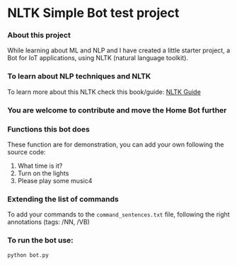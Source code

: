 # NLTK Simple Bot test project

### About this project

While learning about ML and NLP and I have created a little starter project, a Bot for IoT applications, using NLTK (natural language toolkit).

### To learn about NLP techniques and NLTK

To learn more about this NLTK check this book/guide: [NLTK Guide](http://www.nltk.org/book)

### You are welcome to contribute and move the Home Bot further

### Functions this bot does

These function are for demonstration, you can add your own following the source code:

1. What time is it?
2. Turn on the lights
3. Please play some music4

### Extending the list of commands

To add your commands to the `command_sentences.txt` file, following the right annotations (tags: /NN, /VB)

### To run the bot use:

`python bot.py`
